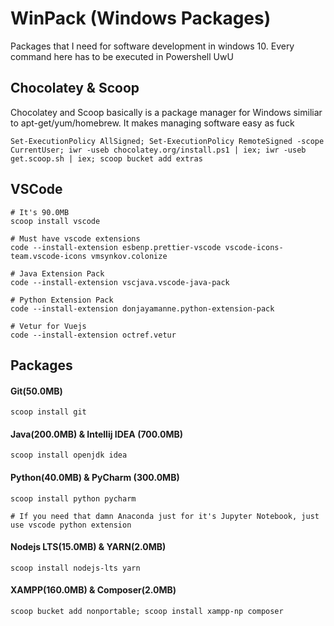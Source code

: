 
# WinPack (Windows Packages)
Packages that I need for software development in windows 10. Every command here has to be executed in Powershell UwU

## Chocolatey & Scoop
Chocolatey and Scoop basically is a package manager for Windows similiar to apt-get/yum/homebrew. It makes managing software easy as fuck

    Set-ExecutionPolicy AllSigned; Set-ExecutionPolicy RemoteSigned -scope CurrentUser; iwr -useb chocolatey.org/install.ps1 | iex; iwr -useb get.scoop.sh | iex; scoop bucket add extras
    
## VSCode
    # It's 90.0MB
    scoop install vscode

    # Must have vscode extensions
    code --install-extension esbenp.prettier-vscode vscode-icons-team.vscode-icons vmsynkov.colonize
    
    # Java Extension Pack
    code --install-extension vscjava.vscode-java-pack
    
    # Python Extension Pack
    code --install-extension donjayamanne.python-extension-pack
    
    # Vetur for Vuejs 
    code --install-extension octref.vetur

## Packages
#### Git(50.0MB)
    scoop install git
#### Java(200.0MB) & Intellij IDEA (700.0MB)
    scoop install openjdk idea
#### Python(40.0MB) & PyCharm (300.0MB)
    scoop install python pycharm

    # If you need that damn Anaconda just for it's Jupyter Notebook, just use vscode python extension
#### Nodejs LTS(15.0MB) & YARN(2.0MB)
    scoop install nodejs-lts yarn
#### XAMPP(160.0MB) & Composer(2.0MB)
    scoop bucket add nonportable; scoop install xampp-np composer
    
